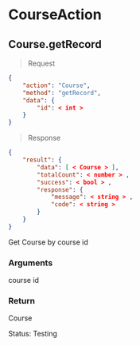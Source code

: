 # CourseAction

## Course.getRecord

> Request

```json
{
    "action": "Course",
    "method": "getRecord",
    "data": {
        "id": < int >
    }
}
```

> Response

```json
{
    "result": {
        "data": [ < Course > ],
        "totalCount": < number > ,
        "success": < bool > ,
        "response": {
            "message": < string > ,
            "code": < string >
        }
    }   
}
```

Get Course by course id

### Arguments
course id

### Return
Course

<aside class="notice">
Status: Testing
</aside>
